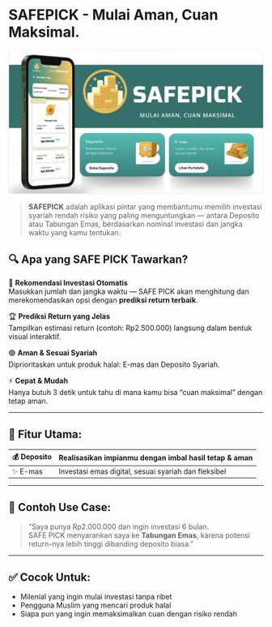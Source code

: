 # SAFEPICK - Mulai Aman, Cuan Maksimal.

![alt text](assets/banner.png)

> **SAFEPICK** adalah aplikasi pintar yang membantumu memilih investasi syariah rendah risiko yang paling menguntungkan — antara Deposito atau Tabungan Emas, berdasarkan nominal investasi dan jangka waktu yang kamu tentukan.


## 🔍 Apa yang SAFE PICK Tawarkan?

📱 **Rekomendasi Investasi Otomatis**  
Masukkan jumlah dan jangka waktu — SAFE PICK akan menghitung dan merekomendasikan opsi dengan **prediksi return terbaik**.

🏆 **Prediksi Return yang Jelas**  
Tampilkan estimasi return (contoh: Rp2.500.000) langsung dalam bentuk visual interaktif.

🟢 **Aman & Sesuai Syariah**  
Diprioritaskan untuk produk halal: E-mas dan Deposito Syariah.

⚡ **Cepat & Mudah**  
Hanya butuh 3 detik untuk tahu di mana kamu bisa “cuan maksimal” dengan tetap aman.

---

## 📂 Fitur Utama:

| 💰 Deposito | Realisasikan impianmu dengan imbal hasil tetap & aman |
|------------|--------------------------------------------------------|
| ✨ E-mas    | Investasi emas digital, sesuai syariah dan fleksibel   |

---

## 🎯 Contoh Use Case:

> “Saya punya Rp2.000.000 dan ingin investasi 6 bulan.  
> SAFE PICK menyarankan saya ke **Tabungan Emas**, karena potensi return-nya lebih tinggi dibanding deposito biasa.”

---

## ✅ Cocok Untuk:
- Milenial yang ingin mulai investasi tanpa ribet
- Pengguna Muslim yang mencari produk halal
- Siapa pun yang ingin memaksimalkan cuan dengan risiko rendah
